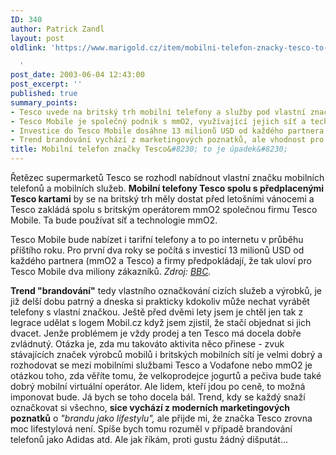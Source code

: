 ```yaml
---
ID: 340
author: Patrick Zandl
layout: post
oldlink: 'https://www.marigold.cz/item/mobilni-telefon-znacky-tesco-to-je-upadek

  '
post_date: 2003-06-04 12:43:00
post_excerpt: ''
published: true
summary_points:
- Tesco uvede na britský trh mobilní telefony a služby pod vlastní značkou.
- Tesco Mobile je společný podnik s mmO2, využívající jejich síť a technologie.
- Investice do Tesco Mobile dosáhne 13 milionů USD od každého partnera.
- Trend brandování vychází z marketingových poznatků, ale vhodnost pro Tesco je diskutabilní.
title: Mobilní telefon značky Tesco&#8230; to je úpadek&#8230;
---
```


<p>
Řetězec supermarketů Tesco se rozhodl nabídnout vlastní značku mobilních telefonů a mobilních služeb. <STRONG>Mobilní telefony Tesco spolu s předplacenými Tesco kartami</STRONG> by se na britský trh měly dostat před letošními vánocemi a Tesco zakládá spolu s britským operátorem mmO2 společnou firmu Tesco Mobile. Ta bude používat síť a technologie mmO2. </p>

<p>
Tesco Mobile bude nabízet i tarifní telefony a to po internetu v průběhu příštího roku. Pro první dva roky se počítá s investicí 13 milionů USD od každého partnera (mmO2 a Tesco) a firmy předpokládají, že tak uloví pro Tesco Mobile dva miliony zákazníků. <EM>Zdroj: </EM><A href="http://news.bbc.co.uk/1/hi/business/2962020.stm" target=_blank><EM>BBC</EM></A><EM>.</EM></p>

<p>
<STRONG>Trend "brandování"</STRONG> tedy vlastního označkování cizích služeb a výrobků, je již delší dobu patrný a dneska&#160;si prakticky kdokoliv může nechat vyrábět telefony s vlastní značkou. Ještě před dvěmi lety jsem je chtěl jen tak z legrace udělat s logem Mobil.cz&#160;když jsem zjistil, že stačí objednat si jich dvacet. Jenže problémem je vždy prodej a ten Tesco má docela dobře zvládnutý. Otázka je,&#160;zda mu takováto aktivita něco přinese - zvuk stávajících&#160;značek výrobců mobilů i britských mobilních sítí je velmi dobrý a rozhodovat se mezi&#160;mobilními službami Tesco a Vodafone nebo mmO2 je otázkou toho, zda věříte tomu, že&#160;velkoprodejce jogurtů a pečiva bude také dobrý mobilní virtuální operátor. Ale lidem, kteří jdou po ceně, to možná imponovat bude. Já bych se toho docela bál. Trend, kdy se každý snaží označkovat si všechno, <STRONG>sice vychází z moderních marketingových poznatků</STRONG> o <EM>"brandu jako lifestylu",</EM> ale přijde mi, že značka Tesco zrovna moc lifestylová není. Spíše bych tomu rozuměl v případě brandování telefonů jako Adidas atd. Ale jak říkám, proti gustu žádný dišputát...</p>